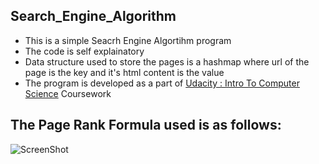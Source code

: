 ## Search_Engine_Algorithm
 * This is a simple Seacrh Engine Algortihm program 
 * The code is self explainatory
 * Data structure used to store the pages is a hashmap where url of the page is the key and it's html content is the value
 * The program is developed as a part of [Udacity : Intro To Computer Science](https://classroom.udacity.com/courses/cs101/lessons/48756019/concepts/484202570923) Coursework
 
## The Page Rank Formula used is as follows: 
![ScreenShot](https://github.com/jayshah19949596/Search_Engine_Algorithm/blob/master/Page_Rank.PNG)

